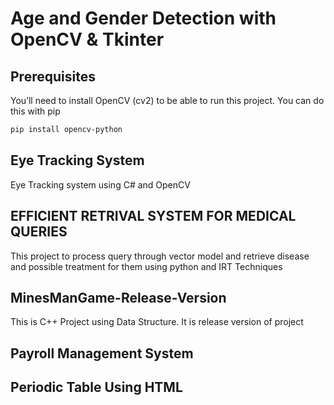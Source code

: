 # Age and Gender Detection with OpenCV & Tkinter

## Prerequisites
You’ll need to install OpenCV (cv2) to be able to run this project. You can do this with pip

``` bash
pip install opencv-python

```
## Eye Tracking System

Eye Tracking system using C# and OpenCV

## EFFICIENT RETRIVAL SYSTEM FOR MEDICAL QUERIES

This project to process query through vector model and retrieve disease and possible treatment for them using python and IRT Techniques

## MinesManGame-Release-Version

This is C++ Project using Data Structure. It is release version of project

## Payroll Management System


## Periodic Table Using HTML
